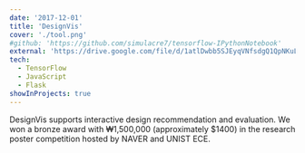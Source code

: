 ```yaml
---
date: '2017-12-01'
title: 'DesignVis'
cover: './tool.png'
#github: 'https://github.com/simulacre7/tensorflow-IPythonNotebook'
external: 'https://drive.google.com/file/d/1atlDwbb5SJEyqVNfsdgQ1QpNKuLNmxLl/view'
tech:
  - TensorFlow
  - JavaScript
  - Flask
showInProjects: true
---
```


DesignVis supports interactive design recommendation and evaluation.
We won a bronze award with ‎₩1,500,000 (approximately \$1400) in the research poster competition hosted by NAVER and UNIST ECE.
